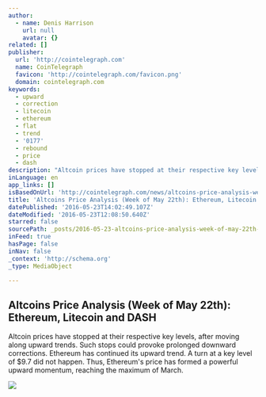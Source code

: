 ```yaml
---
author:
  - name: Denis Harrison
    url: null
    avatar: {}
related: []
publisher:
  url: 'http://cointelegraph.com'
  name: CoinTelegraph
  favicon: 'http://cointelegraph.com/favicon.png'
  domain: cointelegraph.com
keywords:
  - upward
  - correction
  - litecoin
  - ethereum
  - flat
  - trend
  - '0177'
  - rebound
  - price
  - dash
description: "Altcoin prices have stopped at their respective key levels, after moving along upward trends. Such stops could provoke prolonged downward corrections. Ethereum has continued its upward trend. A turn at a key level of $9.7 did not happen. Thus, Ethereum's price has formed a powerful upward momentum, reaching the maximum of March."
inLanguage: en
app_links: []
isBasedOnUrl: 'http://cointelegraph.com/news/altcoins-price-analysis-week-of-may-22th-ethereum-litecoin-and-dash'
title: 'Altcoins Price Analysis (Week of May 22th): Ethereum, Litecoin and DASH'
datePublished: '2016-05-23T14:02:49.107Z'
dateModified: '2016-05-23T12:08:50.640Z'
starred: false
sourcePath: _posts/2016-05-23-altcoins-price-analysis-week-of-may-22th-ethereum-liteco.md
inFeed: true
hasPage: false
inNav: false
_context: 'http://schema.org'
_type: MediaObject

---
```

<article style=""><h1>Altcoins Price Analysis (Week of May 22th): Ethereum, Litecoin and DASH</h1><p>Altcoin prices have stopped at their respective key levels, after moving along upward trends. Such stops could provoke prolonged downward corrections. Ethereum has continued its upward trend. A turn at a key level of $9.7 did not happen. Thus, Ethereum's price has formed a powerful upward momentum, reaching the maximum of March.</p><img src="http://cointelegraph.com/images/725_aHR0cDovL2NvaW50ZWxlZ3JhcGguY29tL3N0b3JhZ2UvdXBsb2Fkcy92aWV3L2U0YmEyZjJmZGZjZWU4MzMzYWJhYTJjZTIwM2I1N2JmLmpwZw==.jpg" /></article>